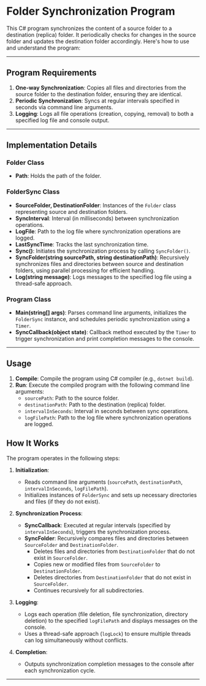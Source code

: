# Folder Synchronization Program

This C# program synchronizes the content of a source folder to a destination (replica) folder. It periodically checks for changes in the source folder and updates the destination folder accordingly. Here's how to use and understand the program:

---

## Program Requirements

1. **One-way Synchronization**: Copies all files and directories from the source folder to the destination folder, ensuring they are identical.
2. **Periodic Synchronization**: Syncs at regular intervals specified in seconds via command line arguments.
3. **Logging**: Logs all file operations (creation, copying, removal) to both a specified log file and console output.

---

## Implementation Details

### Folder Class

- **Path**: Holds the path of the folder.

### FolderSync Class

- **SourceFolder, DestinationFolder**: Instances of the `Folder` class representing source and destination folders.
- **SyncInterval**: Interval (in milliseconds) between synchronization operations.
- **LogFile**: Path to the log file where synchronization operations are logged.
- **LastSyncTime**: Tracks the last synchronization time.
- **Sync()**: Initiates the synchronization process by calling `SyncFolder()`.
- **SyncFolder(string sourcePath, string destinationPath)**: Recursively synchronizes files and directories between source and destination folders, using parallel processing for efficient handling.
- **Log(string message)**: Logs messages to the specified log file using a thread-safe approach.

### Program Class

- **Main(string[] args)**: Parses command line arguments, initializes the `FolderSync` instance, and schedules periodic synchronization using a `Timer`.
- **SyncCallback(object state)**: Callback method executed by the `Timer` to trigger synchronization and print completion messages to the console.

---

## Usage

1. **Compile**: Compile the program using C# compiler (e.g., `dotnet build`).
2. **Run**: Execute the compiled program with the following command line arguments:
   - `sourcePath`: Path to the source folder.
   - `destinationPath`: Path to the destination (replica) folder.
   - `intervalInSeconds`: Interval in seconds between sync operations.
   - `logFilePath`: Path to the log file where synchronization operations are logged.

## How It Works

The program operates in the following steps:

1. **Initialization**:
   - Reads command line arguments (`sourcePath`, `destinationPath`, `intervalInSeconds`, `logFilePath`).
   - Initializes instances of `FolderSync` and sets up necessary directories and files (if they do not exist).

2. **Synchronization Process**:
   - **SyncCallback**: Executed at regular intervals (specified by `intervalInSeconds`), triggers the synchronization process.
   - **SyncFolder**: Recursively compares files and directories between `SourceFolder` and `DestinationFolder`.
     - Deletes files and directories from `DestinationFolder` that do not exist in `SourceFolder`.
     - Copies new or modified files from `SourceFolder` to `DestinationFolder`.
     - Deletes directories from `DestinationFolder` that do not exist in `SourceFolder`.
     - Continues recursively for all subdirectories.

3. **Logging**:
   - Logs each operation (file deletion, file synchronization, directory deletion) to the specified `logFilePath` and displays messages on the console.
   - Uses a thread-safe approach (`logLock`) to ensure multiple threads can log simultaneously without conflicts.

4. **Completion**:
   - Outputs synchronization completion messages to the console after each synchronization cycle.

---
